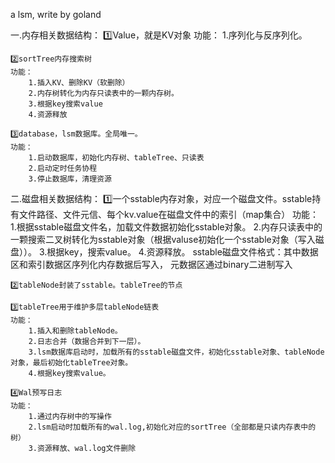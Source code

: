 a lsm, write by goland

一.内存相关数据结构：
    1️⃣Value，就是KV对象
    功能：
        1.序列化与反序列化。

    2️⃣sortTree内存搜索树
    功能：
        1.插入KV、删除KV（软删除）
        2.内存树转化为内存只读表中的一颗内存树。
        3.根据key搜索value
        4.资源释放
    
    3️⃣database，lsm数据库。全局唯一。
    功能：
        1.启动数据库，初始化内存树、tableTree、只读表
        2.启动定时任务协程
        3.停止数据库，清理资源

二.磁盘相关数据结构：
    1️⃣一个sstable内存对象，对应一个磁盘文件。sstable持有文件路径、文件元信、每个kv.value在磁盘文件中的索引（map集合）
    功能：
        1.根据sstable磁盘文件名，加载文件数据初始化sstable对象。
        2.内存只读表中的一颗搜索二叉树转化为sstable对象（根据valuse初始化一个sstable对象（写入磁盘））。
        3.根据key，搜索value。
        4.资源释放。
    sstable磁盘文件格式：其中数据区和索引数据区序列化内存数据后写入， 元数据区通过binary二进制写入
            
    2️⃣tableNode封装了sstable。tableTree的节点

    3️⃣tableTree用于维护多层tableNode链表
    功能：
        1.插入和删除tableNode。
        2.日志合并（数据合并到下一层）。
        3.lsm数据库启动时，加载所有的sstable磁盘文件，初始化sstable对象、tableNode对象，最后初始化tableTree对象。
        4.根据key搜索value。

    4️⃣Wal预写日志
    功能：
        1.通过内存树中的写操作
        2.lsm启动时加载所有的wal.log,初始化对应的sortTree（全部都是只读内存表中的树）
        3.资源释放、wal.log文件删除


        
